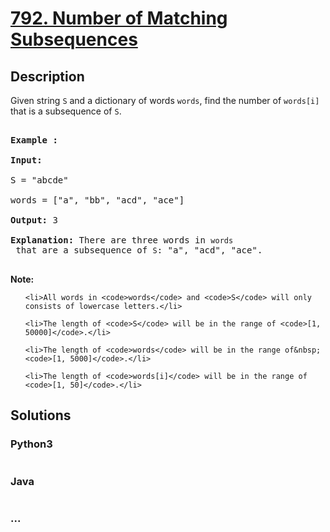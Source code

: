 # [792. Number of Matching Subsequences](https://leetcode.com/problems/number-of-matching-subsequences)

## Description
<p>Given string <code>S</code> and a&nbsp;dictionary of words <code>words</code>, find the number of <code>words[i]</code> that is a subsequence of <code>S</code>.</p>

<pre>
<strong>Example :</strong>
<strong>Input:</strong> 
S = &quot;abcde&quot;
words = [&quot;a&quot;, &quot;bb&quot;, &quot;acd&quot;, &quot;ace&quot;]
<strong>Output:</strong> 3
<strong>Explanation:</strong> There are three words in <code>words</code> that are a subsequence of <code>S</code>: &quot;a&quot;, &quot;acd&quot;, &quot;ace&quot;.
</pre>

<p><strong>Note:</strong></p>

<ul>
	<li>All words in <code>words</code> and <code>S</code> will only consists of lowercase letters.</li>
	<li>The length of <code>S</code> will be in the range of <code>[1, 50000]</code>.</li>
	<li>The length of <code>words</code> will be in the range of&nbsp;<code>[1, 5000]</code>.</li>
	<li>The length of <code>words[i]</code> will be in the range of <code>[1, 50]</code>.</li>
</ul>



## Solutions


### Python3

```python

```

### Java

```java

```

### ...
```

```
